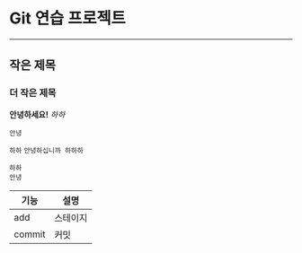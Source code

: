 #   Git 연습 프로젝트

---

## 작은 제목
### 더 작은 제목


**안녕하세요!**
*하하*

`안녕`

`하하`
``
안녕하십니까
하하하
``

```
하하
안녕
```

|기능|설명|
|---|---|
|add|스테이지|
|commit|커밋|

